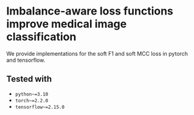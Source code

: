 # Imbalance-aware loss functions improve medical image classification

We provide implementations for the soft F1 and soft MCC loss in pytorch and tensorflow.

## Tested with

- `python~=3.10`
- `torch~=2.2.0`
- `tensorflow~=2.15.0`
